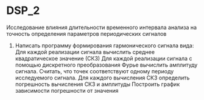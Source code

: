 # DSP_2
Исследование влияния длительности временного интервала анализа на точность определения параметров периодических сигналов
1.	Написать программу формирования гармонического сигнала вида:
	Для каждой реализации сигнала   вычислить среднее квадратическое значение (СКЗ)
	Для каждой реализации сигнала   с помощью дискретного преобразования Фурье вычислить амплитуду сигнала. Считать, что  точек соответствуют одному периоду исследуемого сигнала.
	Для каждого вычисления СКЗ определить погрешность вычисления СКЗ и амплитуды
	Построить график зависимости погрешности от значения  

